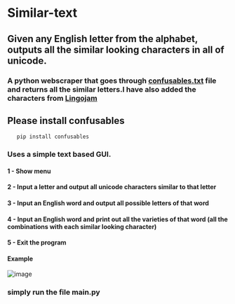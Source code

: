 # Similar-text 
## Given any English letter from the alphabet, outputs all the similar looking characters in all of unicode.
### A python webscraper that goes through [confusables.txt](https://www.unicode.org/Public/draft/security/confusables.txt) file and returns all the similar letters.I have also added the characters from [Lingojam](https://lingojam.com/FancyTextGenerator)
## Please install confusables
       pip install confusables
### Uses a simple text based GUI.
#### 1 - Show menu
#### 2 - Input a letter and output all unicode characters similar to that letter
#### 3 - Input an English word and output all possible letters of that word
#### 4 - Input an English word and print out all the varieties of that word (all the combinations with each similar looking character)
#### 5 - Exit the program
#### Example
![image](https://github.com/sankeer-28/Similar-text/assets/112449287/7747fd77-fcf2-487e-856f-0c9038913b3a)


### simply run the file main.py
